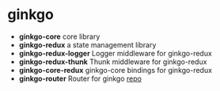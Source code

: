 # ginkgo

- **ginkgo-core** core library
- **ginkgo-redux** a state management library
- **ginkgo-redux-logger** Logger middleware for ginkgo-redux
- **ginkgo-redux-thunk** Thunk middleware for ginkgo-redux
- **ginkgo-core-redux** ginkgo-core bindings for ginkgo-redux
- **ginkgo-router** Router for ginkgo [repo](https://github.com/bigggge/ginkgo-router)

